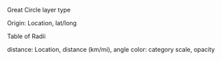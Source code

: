 Great Circle layer type

Origin: Location, lat/long

Table of Radii

distance: Location, distance (km/mi), angle
color: category scale, opacity

